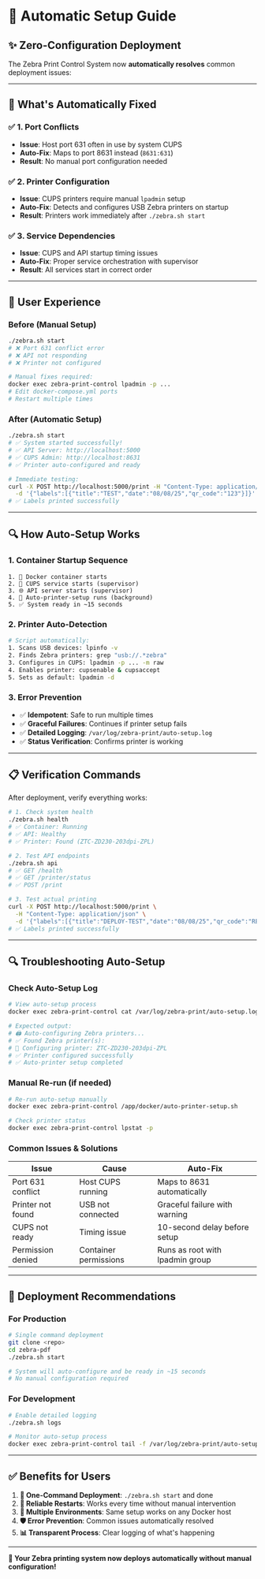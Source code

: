 # 🤖 Automatic Setup Guide

## ✨ **Zero-Configuration Deployment**

The Zebra Print Control System now **automatically resolves** common deployment issues:

---

## 🔧 **What's Automatically Fixed**

### ✅ **1. Port Conflicts** 
- **Issue**: Host port 631 often in use by system CUPS
- **Auto-Fix**: Maps to port 8631 instead (`8631:631`)
- **Result**: No manual port configuration needed

### ✅ **2. Printer Configuration**
- **Issue**: CUPS printers require manual `lpadmin` setup
- **Auto-Fix**: Detects and configures USB Zebra printers on startup
- **Result**: Printers work immediately after `./zebra.sh start`

### ✅ **3. Service Dependencies**
- **Issue**: CUPS and API startup timing issues
- **Auto-Fix**: Proper service orchestration with supervisor
- **Result**: All services start in correct order

---

## 🚀 **User Experience**

### **Before (Manual Setup)**
```bash
./zebra.sh start
# ❌ Port 631 conflict error
# ❌ API not responding  
# ❌ Printer not configured

# Manual fixes required:
docker exec zebra-print-control lpadmin -p ...
# Edit docker-compose.yml ports
# Restart multiple times
```

### **After (Automatic Setup)**
```bash
./zebra.sh start
# ✅ System started successfully!
# ✅ API Server: http://localhost:5000  
# ✅ CUPS Admin: http://localhost:8631
# ✅ Printer auto-configured and ready

# Immediate testing:
curl -X POST http://localhost:5000/print -H "Content-Type: application/json" \
  -d '{"labels":[{"title":"TEST","date":"08/08/25","qr_code":"123"}]}'
# ✅ Labels printed successfully
```

---

## 🔍 **How Auto-Setup Works**

### **1. Container Startup Sequence**
```
1. 🐳 Docker container starts
2. 📱 CUPS service starts (supervisor)
3. 🌐 API server starts (supervisor)  
4. 🤖 Auto-printer-setup runs (background)
5. ✅ System ready in ~15 seconds
```

### **2. Printer Auto-Detection**
```bash
# Script automatically:
1. Scans USB devices: lpinfo -v
2. Finds Zebra printers: grep "usb://.*zebra" 
3. Configures in CUPS: lpadmin -p ... -m raw
4. Enables printer: cupsenable & cupsaccept
5. Sets as default: lpadmin -d
```

### **3. Error Prevention**
- ✅ **Idempotent**: Safe to run multiple times
- ✅ **Graceful Failures**: Continues if printer setup fails
- ✅ **Detailed Logging**: `/var/log/zebra-print/auto-setup.log`
- ✅ **Status Verification**: Confirms printer is working

---

## 📋 **Verification Commands**

After deployment, verify everything works:

```bash
# 1. Check system health
./zebra.sh health
# ✅ Container: Running
# ✅ API: Healthy  
# ✅ Printer: Found (ZTC-ZD230-203dpi-ZPL)

# 2. Test API endpoints
./zebra.sh api
# ✅ GET /health
# ✅ GET /printer/status
# ✅ POST /print

# 3. Test actual printing
curl -X POST http://localhost:5000/print \
  -H "Content-Type: application/json" \
  -d '{"labels":[{"title":"DEPLOY-TEST","date":"08/08/25","qr_code":"READY"}]}'
# ✅ Labels printed successfully
```

---

## 🔍 **Troubleshooting Auto-Setup**

### **Check Auto-Setup Log**
```bash
# View auto-setup process
docker exec zebra-print-control cat /var/log/zebra-print/auto-setup.log

# Expected output:
# 🖨️ Auto-configuring Zebra printers...
# ✅ Found Zebra printer(s):
# 🔧 Configuring printer: ZTC-ZD230-203dpi-ZPL  
# ✅ Printer configured successfully
# ✅ Auto-printer setup completed
```

### **Manual Re-run (if needed)**
```bash
# Re-run auto-setup manually
docker exec zebra-print-control /app/docker/auto-printer-setup.sh

# Check printer status
docker exec zebra-print-control lpstat -p
```

### **Common Issues & Solutions**

| Issue | Cause | Auto-Fix |
|-------|-------|----------|
| Port 631 conflict | Host CUPS running | Maps to 8631 automatically |
| Printer not found | USB not connected | Graceful failure with warning |
| CUPS not ready | Timing issue | 10-second delay before setup |
| Permission denied | Container permissions | Runs as root with lpadmin group |

---

## 🎯 **Deployment Recommendations**

### **For Production**
```bash
# Single command deployment
git clone <repo>
cd zebra-pdf
./zebra.sh start

# System will auto-configure and be ready in ~15 seconds
# No manual configuration required
```

### **For Development**
```bash
# Enable detailed logging
./zebra.sh logs

# Monitor auto-setup process
docker exec zebra-print-control tail -f /var/log/zebra-print/auto-setup.log
```

---

## ✅ **Benefits for Users**

1. **🚀 One-Command Deployment**: `./zebra.sh start` and done
2. **🔄 Reliable Restarts**: Works every time without manual intervention  
3. **📱 Multiple Environments**: Same setup works on any Docker host
4. **🛡️ Error Prevention**: Common issues automatically resolved
5. **📊 Transparent Process**: Clear logging of what's happening

---

**🎉 Your Zebra printing system now deploys automatically without manual configuration!**